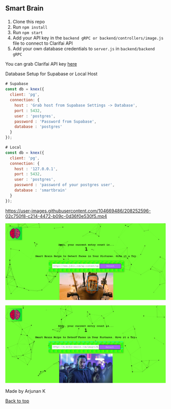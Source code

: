 ## <p id="top">Smart Brain</p>

1. Clone this repo
2. Run `npm install`
3. Run `npm start`
4. Add your API key in the `backend gRPC or backend/controllers/image.js` file to connect to Clarifai API
5. Add your own database credentials to `server.js` in `backend/backend gRPC`

You can grab Clarifai API key [here](https://www.clarifai.com/)

Database Setup for Supabase or Local Host

```javascript
# Supabase
const db = knex({
  client: 'pg',
  connection: {
    host : 'Grab host from Supabase Settings -> Database',
    port : 5432,
    user : 'postgres',
    password : 'Password from Supabase',
    database : 'postgres'
  }
});
```
```javascript
# Local
const db = knex({
  client: 'pg',
  connection: {
    host : '127.0.0.1',
    port : 5432,
    user : 'postgres',
    password : 'password of your postgres user',
    database : 'smartbrain'
  }
});
```

https://user-images.githubusercontent.com/104669486/208252596-02c750f8-c214-4472-b09c-0d36f0e530f5.mp4

![](https://github.com/arjunan-k/Smart_Brain/blob/main/frontend/demo/01.png?raw=true)

![](https://github.com/arjunan-k/Smart_Brain/blob/main/frontend/demo/02.png?raw=true)

Made by Arjunan K

<a href="#top">Back to top</a>
